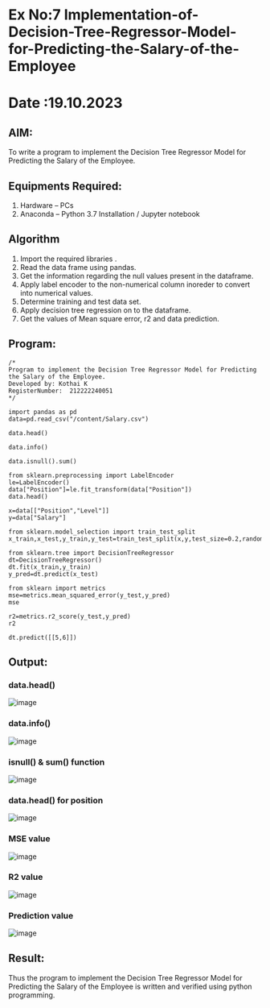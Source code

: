 # Ex No:7 Implementation-of-Decision-Tree-Regressor-Model-for-Predicting-the-Salary-of-the-Employee
# Date :19.10.2023

## AIM:
  To write a program to implement the Decision Tree Regressor Model for Predicting the Salary of the Employee.

## Equipments Required:
  1. Hardware – PCs
  2. Anaconda – Python 3.7 Installation / Jupyter notebook

## Algorithm
  1. Import the required libraries .
  2. Read the data frame using pandas.
  3. Get the information regarding the null values present in the dataframe.
  4. Apply label encoder to the non-numerical column inoreder to convert into numerical values.
  5. Determine training and test data set.
  6. Apply decision tree regression on to the dataframe.
  7. Get the values of Mean square error, r2 and data prediction.

## Program:
```
/*
Program to implement the Decision Tree Regressor Model for Predicting the Salary of the Employee.
Developed by: Kothai K
RegisterNumber:  212222240051
*/

import pandas as pd
data=pd.read_csv("/content/Salary.csv")

data.head()

data.info()

data.isnull().sum()

from sklearn.preprocessing import LabelEncoder
le=LabelEncoder()
data["Position"]=le.fit_transform(data["Position"])
data.head()

x=data[["Position","Level"]]
y=data["Salary"]

from sklearn.model_selection import train_test_split
x_train,x_test,y_train,y_test=train_test_split(x,y,test_size=0.2,random_state=2)

from sklearn.tree import DecisionTreeRegressor
dt=DecisionTreeRegressor()
dt.fit(x_train,y_train)
y_pred=dt.predict(x_test)

from sklearn import metrics
mse=metrics.mean_squared_error(y_test,y_pred)
mse

r2=metrics.r2_score(y_test,y_pred)
r2

dt.predict([[5,6]])

```

## Output:

### data.head()
![image](https://github.com/Nethraa24/Implementation-of-Decision-Tree-Regressor-Model-for-Predicting-the-Salary-of-the-Employee/assets/121215786/d6b4cb40-1795-4b64-8683-7acc5b701051)

### data.info()
![image](https://github.com/Nethraa24/Implementation-of-Decision-Tree-Regressor-Model-for-Predicting-the-Salary-of-the-Employee/assets/121215786/d410937e-837d-4ce0-ae0d-d18246cbb07b)

### isnull() & sum() function
![image](https://github.com/Nethraa24/Implementation-of-Decision-Tree-Regressor-Model-for-Predicting-the-Salary-of-the-Employee/assets/121215786/1ac338d8-7d40-403a-90e4-48a7d6fc03cb)

### data.head() for position
![image](https://github.com/Nethraa24/Implementation-of-Decision-Tree-Regressor-Model-for-Predicting-the-Salary-of-the-Employee/assets/121215786/8b81fa42-a87e-49a8-8129-884c0e6de355)

### MSE value
![image](https://github.com/Nethraa24/Implementation-of-Decision-Tree-Regressor-Model-for-Predicting-the-Salary-of-the-Employee/assets/121215786/7afc264d-6718-4b8e-a234-aea823b90e0e)

### R2 value
![image](https://github.com/Nethraa24/Implementation-of-Decision-Tree-Regressor-Model-for-Predicting-the-Salary-of-the-Employee/assets/121215786/f0e9b89b-40d0-442c-bead-4ecbfe53aa62)


### Prediction value
![image](https://github.com/Nethraa24/Implementation-of-Decision-Tree-Regressor-Model-for-Predicting-the-Salary-of-the-Employee/assets/121215786/49a799ab-6bf5-45d7-8024-83e39b739903)

## Result:
Thus the program to implement the Decision Tree Regressor Model for Predicting the Salary of the Employee is written and verified using python programming.
